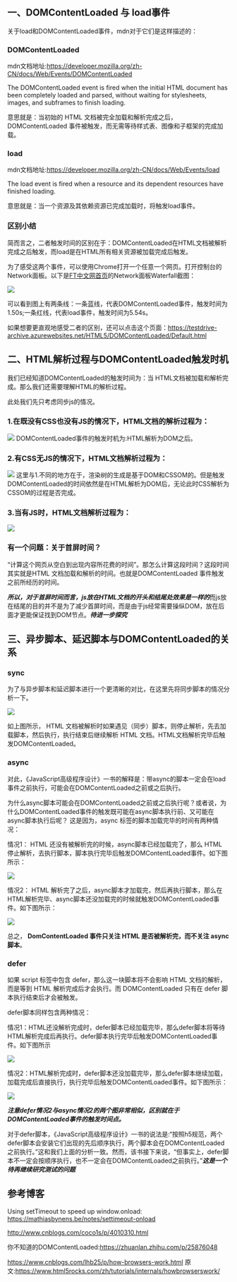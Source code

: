 
## 一、DOMContentLoaded 与 load事件
关于load和DOMContentLoaded事件，mdn对于它们是这样描述的：

### DOMContentLoaded
mdn文档地址:<https://developer.mozilla.org/zh-CN/docs/Web/Events/DOMContentLoaded>

The DOMContentLoaded event is fired when the initial HTML document has been completely loaded and parsed, without waiting for stylesheets, images, and subframes to finish loading.

意思就是：当初始的 HTML 文档被完全加载和解析完成之后，DOMContentLoaded 事件被触发，而无需等待样式表、图像和子框架的完成加载。

### load
mdn文档地址:<https://developer.mozilla.org/zh-CN/docs/Web/Events/load>

The load event is fired when a resource and its dependent resources have finished loading.

意思就是：当一个资源及其依赖资源已完成加载时，将触发load事件。

### 区别小结
简而言之，二者触发时间的区别在于：DOMContentLoaded在HTML文档被解析完成之后触发，而load是在HTML所有相关资源被加载完成后触发。

为了感受这两个事件，可以使用Chrome打开一个任意一个网页。打开控制台的Network面板。以下是[FT中文网首页](http://www.ftchinese.com)的Network面板Waterfall截图：

<img src="img/DOMContentLoaded&load.png">

可以看到图上有两条线：一条蓝线，代表DOMContentLoaded事件，触发时间为1.50s;一条红线，代表load事件，触发时间为5.54s。

如果想要更直观地感受二者的区别，还可以点击这个页面：<https://testdrive-archive.azurewebsites.net/HTML5/DOMContentLoaded/Default.html>



## 二、HTML解析过程与DOMContentLoaded触发时机
我们已经知道DOMContentLoaded的触发时间为：当 HTML文档被加载和解析完成。那么我们还需要理解HTML的解析过程。

此处我们先只考虑同步js的情况。

### 1.在既没有CSS也没有JS的情况下，HTML文档的解析过程为：
<img src="img/DOM parse 1.jpg">
DOMContentLoaded事件的触发时机为:HTML解析为DOM之后。

### 2.有CSS无JS的情况下，HTML文档解析过程为：

<img src="img/DOM parse 2.jpg">
这里与1.不同的地方在于，渲染树的生成是基于DOM和CSSOM的。但是触发DOMContentLoaded的时间依然是在HTML解析为DOM后，无论此时CSS解析为CSSOM的过程是否完成。

### 3.当有JS时，HTML文档解析过程为：
<img src="img/DOM parse 3.jpg">


###  有一个问题：关于首屏时间？
“计算这个网页从空白到出现内容所花费的时间”。那怎么计算这段时间？这段时间其实就是HTML 文档加载和解析的时间。也就是DOMContentLoaded 事件触发之前所经历的时间。

***所以，对于首屏时间而言，js放在HTML文档的开头和结尾处效果是一样的***而js放在结尾的目的并不是为了减少首屏时间，而是由于js经常需要操纵DOM，放在后面才更能保证找到DOM节点。***待进一步探究***


## 三、异步脚本、延迟脚本与DOMContentLoaded的关系
### sync
为了与异步脚本和延迟脚本进行一个更清晰的对比，在这里先将同步脚本的情况分析一下。

<img src="img/sync js.png">

如上图所示， HTML 文档被解析时如果遇见（同步）脚本，则停止解析，先去加载脚本，然后执行，执行结束后继续解析 HTML 文档。HTML文档解析完毕后触发DOMContentLoaded。

### async 
对此，《JavaScript高级程序设计》一书的解释是：带async的脚本一定会在load事件之前执行，可能会在DOMContentLoaded之前或之后执行。

为什么async脚本可能会在DOMContentLoaded之前或之后执行呢？或者说，为什么DOMContentLoaded事件的触发既可能在async脚本执行前、又可能在async脚本执行后呢？ 这是因为，async 标签的脚本加载完毕的时间有两种情况：

情况1： HTML 还没有被解析完的时候，async脚本已经加载完了，那么 HTML 停止解析，去执行脚本，脚本执行完毕后触发DOMContentLoaded事件。如下图所示：

<img src="img/async js1.png">

情况2： HTML 解析完了之后，async脚本才加载完，然后再执行脚本，那么在HTML解析完毕、async脚本还没加载完的时候就触发DOMContentLoaded事件。如下图所示：

<img src="img/async js2.png">

总之， **DomContentLoaded 事件只关注 HTML 是否被解析完，而不关注 async 脚本**。



### defer


如果 script 标签中包含 defer，那么这一块脚本将不会影响 HTML 文档的解析，而是等到 HTML 解析完成后才会执行。而 DOMContentLoaded 只有在 defer 脚本执行结束后才会被触发。

defer脚本同样包含两种情况：

情况1：HTML还没解析完成时，defer脚本已经加载完毕，那么defer脚本将等待HTML解析完成后再执行。defer脚本执行完毕后触发DOMContentLoaded事件。如下图所示

<img src="img/defer js1.png">

情况2：HTML解析完成时，defer脚本还没加载完毕，那么defer脚本继续加载，加载完成后直接执行，执行完毕后触发DOMContentLoaded事件。如下图所示：

<img src="img/defer js2.png">

***注意defer情况2与async情况2的两个图非常相似，区别就在于DOMContentLoaded事件的触发时间点。***

对于defer脚本，《JavaScript高级程序设计》一书的说法是:“按照h5规范，两个defer脚本会安装它们出现的先后顺序执行，两个脚本会在DOMContentLoaded之前执行。”这和我们上面的分析一致。然而，该书接下来说，“但事实上，defer脚本不一定会按顺序执行，也不一定会在DOMContentLoaded之前执行。”***这是一个待再继续研究测试的问题***



## 参考博客

Using setTimeout to speed up window.onload: <https://mathiasbynens.be/notes/settimeout-onload>

<http://www.cnblogs.com/coco1s/p/4010310.html>

你不知道的DOMContentLoaded:<https://zhuanlan.zhihu.com/p/25876048>

<https://www.cnblogs.com/lhb25/p/how-browsers-work.html>
原文:<https://www.html5rocks.com/zh/tutorials/internals/howbrowserswork/>